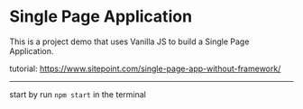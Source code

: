 # Single Page Application

This is a project demo that uses Vanilla JS to build a Single Page Application.

tutorial: https://www.sitepoint.com/single-page-app-without-framework/


---

start by run ``npm start`` in the terminal
